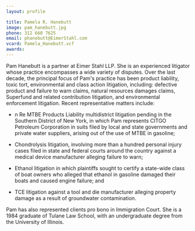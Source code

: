 ```yaml
---
layout: profile

title: Pamela R. Hanebutt
image: pam_hanebutt.jpg
phone: 312 660 7625
email: phanebutt@EimerStahl.com
vcard: Pamela_Hanebutt.vcf
awards:
---
```

Pam Hanebutt is a partner at Eimer Stahl LLP.  She is an experienced litigator whose practice encompasses a wide variety of disputes.  Over the last decade, the principal focus of Pam's practice has been product liability, toxic tort, environmental and class action litigation, including:  defective product and failure to warn claims, natural resources damages claims, Superfund and related contribution litigation, and environmental enforcement litigation.  Recent representative matters include:

* n Re MTBE Products Liability multidistrict litigation pending in the Southern District of New York, in which Pam represents CITGO Petroleum Corporation in suits filed by local and state governments and private water suppliers, arising out of the use of MTBE in gasoline;

* Chondrolysis litigation, involving more than a hundred personal injury cases filed in state and federal courts around the country against a medical device manufacturer alleging failure to warn;

* Ethanol litigation in which plaintiffs sought to certify a state-wide class of boat owners who alleged that ethanol in gasoline damaged their boats and caused engine failure; and

* TCE litigation against a tool and die manufacturer alleging property damage as a result of groundwater contamination.

Pam has also represented clients pro bono in Immigration Court.  She is a 1984 graduate of Tulane Law School, with an undergraduate degree from the University of Illinois.
